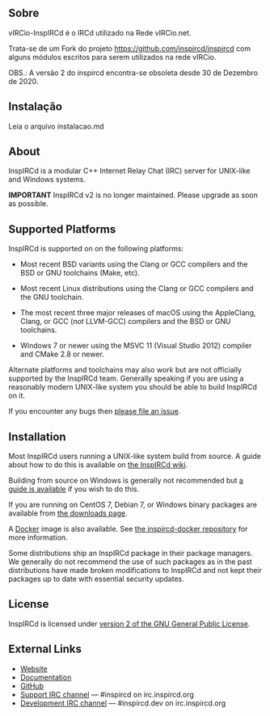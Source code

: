 ## Sobre

vIRCio-InspIRCd é o IRCd utilizado na Rede vIRCio.net.

Trata-se de um Fork do projeto https://github.com/inspircd/inspircd com alguns módulos escritos para serem utilizados na rede vIRCio.

OBS.: A versão 2 do inspircd encontra-se obsoleta desde 30 de Dezembro de 2020.


## Instalação

Leia o arquivo instalacao.md


## About

InspIRCd is a modular C++ Internet Relay Chat (IRC) server for UNIX-like and Windows systems.

**IMPORTANT** InspIRCd v2 is no longer maintained. Please upgrade as soon as possible.

## Supported Platforms

InspIRCd is supported on on the following platforms:

- Most recent BSD variants using the Clang or GCC compilers and the BSD or GNU toolchains (Make, etc).

- Most recent Linux distributions using the Clang or GCC compilers and the GNU toolchain.

- The most recent three major releases of macOS using the AppleClang, Clang, or GCC (*not* LLVM-GCC) compilers and the BSD or GNU toolchains.

- Windows 7 or newer using the MSVC 11 (Visual Studio 2012) compiler and CMake 2.8 or newer.

Alternate platforms and toolchains may also work but are not officially supported by the InspIRCd team. Generally speaking if you are using a reasonably modern UNIX-like system you should be able to build InspIRCd on it.

If you encounter any bugs then [please file an issue](https://github.com/inspircd/inspircd/issues/new).

## Installation

Most InspIRCd users running a UNIX-like system build from source. A guide about how to do this is available on [the InspIRCd wiki](https://wiki.inspircd.org/Installation_From_Source).

Building from source on Windows is generally not recommended but [a guide is available](https://github.com/inspircd/inspircd/blob/insp20/win/README.txt) if you wish to do this.

If you are running on CentOS 7, Debian 7, or Windows binary packages are available from [the downloads page](https://github.com/inspircd/inspircd/releases/latest).

A [Docker](https://www.docker.com) image is also available. See [the inspircd-docker repository](https://github.com/inspircd/inspircd-docker) for more information.

Some distributions ship an InspIRCd package in their package managers. We generally do not recommend the use of such packages as in the past distributions have made broken modifications to InspIRCd and not kept their packages up to date with essential security updates.

## License

InspIRCd is licensed under [version 2 of the GNU General Public License](https://www.gnu.org/licenses/old-licenses/gpl-2.0-standalone.html).

## External Links

* [Website](https://www.inspircd.org)
* [Documentation](https://wiki.inspircd.org)
* [GitHub](https://github.com/inspircd)
* [Support IRC channel](https://kiwiirc.com/nextclient/irc.inspircd.org:+6697/#inspircd) &mdash; \#inspircd on irc.inspircd.org
* [Development IRC channel](https://kiwiirc.com/nextclient/irc.inspircd.org:+6697/#inspircd.dev) &mdash; \#inspircd.dev on irc.inspircd.org

